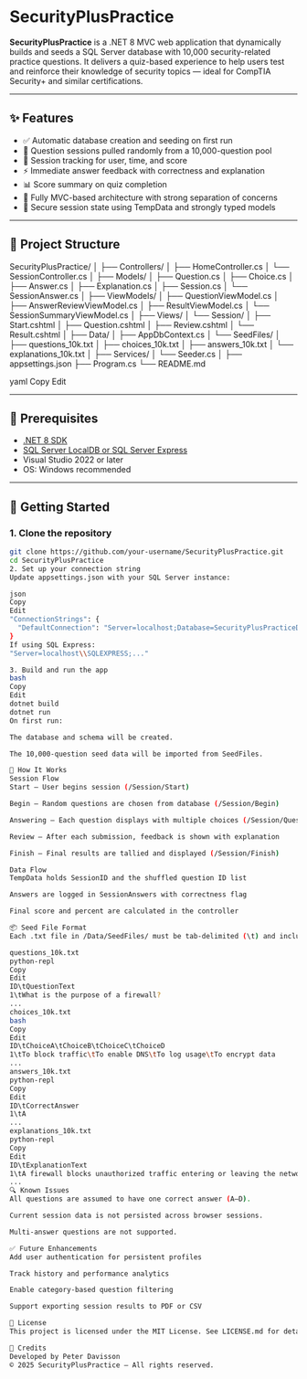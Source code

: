 # SecurityPlusPractice

**SecurityPlusPractice** is a .NET 8 MVC web application that dynamically builds and seeds a SQL Server database with 10,000 security-related practice questions. It delivers a quiz-based experience to help users test and reinforce their knowledge of security topics — ideal for CompTIA Security+ and similar certifications.

---

## ✨ Features

- ✅ Automatic database creation and seeding on first run
- 🧠 Question sessions pulled randomly from a 10,000-question pool
- 🔄 Session tracking for user, time, and score
- ⚡ Immediate answer feedback with correctness and explanation
- 📊 Score summary on quiz completion
- 🎯 Fully MVC-based architecture with strong separation of concerns
- 🔐 Secure session state using TempData and strongly typed models

---

## 📁 Project Structure

SecurityPlusPractice/
│
├── Controllers/
│ ├── HomeController.cs
│ └── SessionController.cs
│
├── Models/
│ ├── Question.cs
│ ├── Choice.cs
│ ├── Answer.cs
│ ├── Explanation.cs
│ ├── Session.cs
│ └── SessionAnswer.cs
│
├── ViewModels/
│ ├── QuestionViewModel.cs
│ ├── AnswerReviewViewModel.cs
│ ├── ResultViewModel.cs
│ └── SessionSummaryViewModel.cs
│
├── Views/
│ └── Session/
│ ├── Start.cshtml
│ ├── Question.cshtml
│ ├── Review.cshtml
│ └── Result.cshtml
│
├── Data/
│ ├── AppDbContext.cs
│ └── SeedFiles/
│ ├── questions_10k.txt
│ ├── choices_10k.txt
│ ├── answers_10k.txt
│ └── explanations_10k.txt
│
├── Services/
│ └── Seeder.cs
│
├── appsettings.json
├── Program.cs
└── README.md

yaml
Copy
Edit

---

## 🧰 Prerequisites

- [.NET 8 SDK](https://dotnet.microsoft.com/download/dotnet/8.0)
- [SQL Server LocalDB or SQL Server Express](https://learn.microsoft.com/en-us/sql/database-engine/configure-windows/sql-server-express-localdb)
- Visual Studio 2022 or later
- OS: Windows recommended

---

## 🚀 Getting Started

### 1. Clone the repository

```bash
git clone https://github.com/your-username/SecurityPlusPractice.git
cd SecurityPlusPractice
2. Set up your connection string
Update appsettings.json with your SQL Server instance:

json
Copy
Edit
"ConnectionStrings": {
  "DefaultConnection": "Server=localhost;Database=SecurityPlusPracticeDb;Trusted_Connection=True;TrustServerCertificate=True;"
}
If using SQL Express:
"Server=localhost\\SQLEXPRESS;..."

3. Build and run the app
bash
Copy
Edit
dotnet build
dotnet run
On first run:

The database and schema will be created.

The 10,000-question seed data will be imported from SeedFiles.

🧪 How It Works
Session Flow
Start – User begins session (/Session/Start)

Begin – Random questions are chosen from database (/Session/Begin)

Answering – Each question displays with multiple choices (/Session/Question)

Review – After each submission, feedback is shown with explanation

Finish – Final results are tallied and displayed (/Session/Finish)

Data Flow
TempData holds SessionID and the shuffled question ID list

Answers are logged in SessionAnswers with correctness flag

Final score and percent are calculated in the controller

📦 Seed File Format
Each .txt file in /Data/SeedFiles/ must be tab-delimited (\t) and include a header row. Format:

questions_10k.txt
python-repl
Copy
Edit
ID\tQuestionText
1\tWhat is the purpose of a firewall?
...
choices_10k.txt
bash
Copy
Edit
ID\tChoiceA\tChoiceB\tChoiceC\tChoiceD
1\tTo block traffic\tTo enable DNS\tTo log usage\tTo encrypt data
...
answers_10k.txt
python-repl
Copy
Edit
ID\tCorrectAnswer
1\tA
...
explanations_10k.txt
python-repl
Copy
Edit
ID\tExplanationText
1\tA firewall blocks unauthorized traffic entering or leaving the network.
...
🔍 Known Issues
All questions are assumed to have one correct answer (A–D).

Current session data is not persisted across browser sessions.

Multi-answer questions are not supported.

✅ Future Enhancements
Add user authentication for persistent profiles

Track history and performance analytics

Enable category-based question filtering

Support exporting session results to PDF or CSV

📜 License
This project is licensed under the MIT License. See LICENSE.md for details.

🙌 Credits
Developed by Peter Davisson
© 2025 SecurityPlusPractice – All rights reserved.
